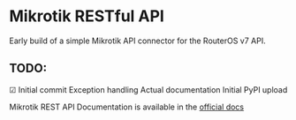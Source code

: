 # Mikrotik RESTful API

Early build of a simple Mikrotik API connector for the RouterOS v7 API.

## TODO:
☑ Initial commit
Exception handling
Actual documentation
Initial PyPI upload

Mikrotik REST API Documentation is available in the [official docs](https://help.mikrotik.com/docs/display/ROS/REST+API)